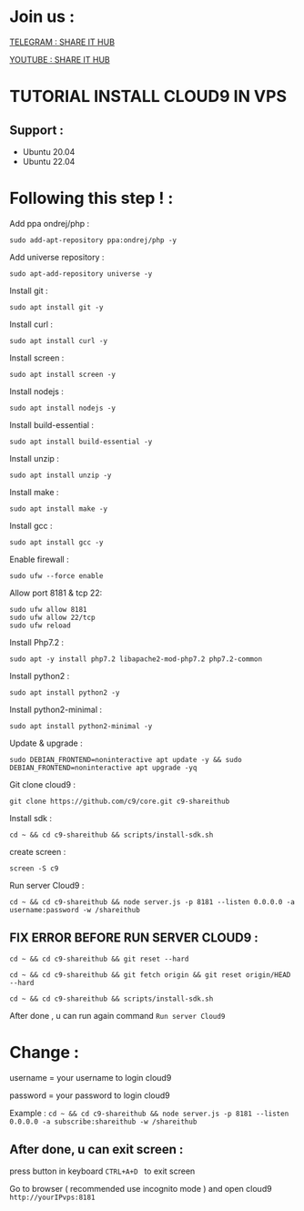 # Join us :
[TELEGRAM : SHARE IT HUB](https://t.me/SHAREITHUB_COM)

[YOUTUBE : SHARE IT HUB](https://www.youtube.com/channel/UCUvH2S-T6T_hc7DjxhVd28A)

# TUTORIAL INSTALL CLOUD9 IN VPS 
## Support : 
- Ubuntu 20.04
- Ubuntu 22.04

# Following this step ! :

Add ppa ondrej/php :
```
sudo add-apt-repository ppa:ondrej/php -y
```
Add universe repository :
```
sudo apt-add-repository universe -y
```
Install git :
```
sudo apt install git -y
```
Install curl :
```
sudo apt install curl -y
```
Install screen :
```
sudo apt install screen -y
```
Install nodejs :
```
sudo apt install nodejs -y 
```
Install build-essential :
```
sudo apt install build-essential -y
```
Install unzip :
```
sudo apt install unzip -y
```
Install make :
```
sudo apt install make -y
```
Install gcc :
```
sudo apt install gcc -y
```
Enable firewall :
```
sudo ufw --force enable
```
Allow port 8181 & tcp 22:
```
sudo ufw allow 8181
sudo ufw allow 22/tcp
sudo ufw reload
```
Install Php7.2 :
```
sudo apt -y install php7.2 libapache2-mod-php7.2 php7.2-common
```
Install python2 :
```
sudo apt install python2 -y
```
Install python2-minimal :
```
sudo apt install python2-minimal -y
```
Update & upgrade :
```
sudo DEBIAN_FRONTEND=noninteractive apt update -y && sudo DEBIAN_FRONTEND=noninteractive apt upgrade -yq
```
Git clone cloud9 :
```
git clone https://github.com/c9/core.git c9-shareithub
```
Install sdk :
```
cd ~ && cd c9-shareithub && scripts/install-sdk.sh
```
create screen :
```
screen -S c9
```
Run server Cloud9 :
```
cd ~ && cd c9-shareithub && node server.js -p 8181 --listen 0.0.0.0 -a username:password -w /shareithub
```

## FIX ERROR BEFORE RUN SERVER CLOUD9 :
```
cd ~ && cd c9-shareithub && git reset --hard
```
```
cd ~ && cd c9-shareithub && git fetch origin && git reset origin/HEAD --hard
```
```
cd ~ && cd c9-shareithub && scripts/install-sdk.sh
```
After done , u can run again command `Run server Cloud9`

# Change :

username = your username to login cloud9

password = your password to login cloud9

Example : `cd ~ && cd c9-shareithub && node server.js -p 8181 --listen 0.0.0.0 -a subscribe:shareithub -w /shareithub`

## After done,  u can exit screen :

press button in keyboard `CTRL+A+D ` to exit screen

Go to browser ( recommended use incognito mode ) and open cloud9 `http://yourIPvps:8181`





















































